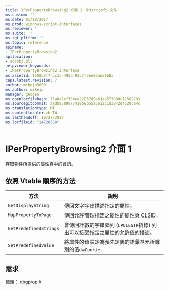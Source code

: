 ```yaml
---
title: IPerPropertyBrowsing2 介面 1 |Microsoft 文件
ms.custom: ''
ms.date: 01/18/2017
ms.prod: windows-script-interfaces
ms.reviewer: ''
ms.suite: ''
ms.tgt_pltfrm: ''
ms.topic: reference
apiname:
- IPerPropertyBrowsing2
apilocation:
- scrobj.dll
helpviewer_keywords:
- IPerPropertyBrowsing2 interface
ms.assetid: 1e50b3f7-cc1c-495a-93c7-3ee03aea0b8a
caps.latest.revision: 7
author: mikejo5000
ms.author: mikejo
manager: ghogen
ms.openlocfilehash: 75a0a7ef30bca2205789a63ea577808c11582791
ms.sourcegitcommit: aadb9588877418b8b55a5612c1d3842d4520ca4c
ms.translationtype: MT
ms.contentlocale: zh-TW
ms.lasthandoff: 10/27/2017
ms.locfileid: "24728388"
---
```

# <a name="iperpropertybrowsing2-interface-1"></a>IPerPropertyBrowsing2 介面 1
存取物件所提供的屬性頁中的資訊。  
  
## <a name="methods-in-vtable-order"></a>依照 Vtable 順序的方法  
  
|方法|說明|  
|------------|-----------------|  
|`GetDisplayString`|傳回文字字串描述指定的屬性。|  
|`MapPropertyToPage`|傳回允許管理指定之屬性的屬性頁 CLSID。|  
|`GetPredefinedStrings`|會傳回計數的字串陣列 (`LPOLESTR`指標) 列出可以接受指定之屬性的允許值的描述。|  
|`SetPredefinedValue`|將屬性的值設定為預先定義的語彙基元所識別的值`dwCookie.`|  
  
## <a name="requirements"></a>需求  
 標頭： dbgprop.h